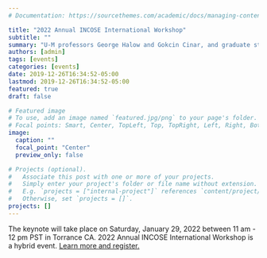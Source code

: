 ```yaml
---
# Documentation: https://sourcethemes.com/academic/docs/managing-content/

title: "2022 Annual INCOSE International Workshop"
subtitle: ""
summary: "U-M professors George Halow and Gokcin Cinar, and graduate student Julia Weiss will give a keynote speech on undergraduate model-based systems engineering program at the University of Michigan."
authors: [admin]
tags: [events]
categories: [events]
date: 2019-12-26T16:34:52-05:00
lastmod: 2019-12-26T16:34:52-05:00
featured: true
draft: false

# Featured image
# To use, add an image named `featured.jpg/png` to your page's folder.
# Focal points: Smart, Center, TopLeft, Top, TopRight, Left, Right, BottomLeft, Bottom, BottomRight.
image:
  caption: ""
  focal_point: "Center"
  preview_only: false

# Projects (optional).
#   Associate this post with one or more of your projects.
#   Simply enter your project's folder or file name without extension.
#   E.g. `projects = ["internal-project"]` references `content/project/deep-learning/index.md`.
#   Otherwise, set `projects = []`.
projects: []
---
```


The keynote will take place on Saturday, January 29, 2022 between 11 am - 12 pm PST in Torrance CA. 2022 Annual INCOSE International Workshop is a hybrid event. [Learn more and register.](https://www.incose.org/iw2022)
